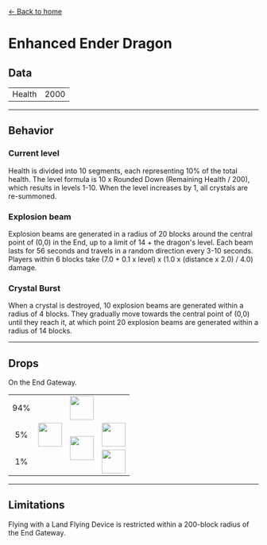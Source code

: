 [← Back to home](../)
# Enhanced Ender Dragon

## Data
<table>
    <tr><td align="end">Health</td><td>2000</td></tr>
</table>

---

## Behavior
### Current level
Health is divided into 10 segments, each representing 10% of the total health. The level formula is 10 x Rounded Down (Remaining Health / 200), which results in levels 1-10. When the level increases by 1, all crystals are re-summoned.
### Explosion beam
Explosion beams are generated in a radius of 20 blocks around the central point of (0,0) in the End, up to a limit of 14 + the dragon's level. Each beam lasts for 56 seconds and travels in a random direction every 3-10 seconds. Players within 6 blocks take (7.0 + 0.1 x level) x (1.0 x (distance x 2.0) / 4.0) damage.
### Crystal Burst
When a crystal is destroyed, 10 explosion beams are generated within a radius of 4 blocks. They gradually move towards the central point of (0,0) until they reach it, at which point 20 explosion beams are generated within a radius of 14 blocks.

---

## Drops
On the End Gateway.
<table>
    <tr><td align="center">94%</td><td align="center" rowspan="3"><img src="https://i.imgur.com/0iqFoY6.png" width="48"/></td><td colspan="2"><img src="https://i.imgur.com/wl43BjZ.png" width="48"/></td></tr>
    <tr><td align="center">5%</td><td align="center" rowspan="2"><a href="../item/dragon_tooth.md"><img src="https://i.imgur.com/ZJn6ZOj.png" width="48"/></a></td><td><img src="https://i.imgur.com/wl43BjZ.png" width="48"/></td></tr>
    <tr><td align="center">1%</td><td align="center"><a href="../item/dragon_blood_tooth.md"><img src="https://i.imgur.com/DWX8hfU.png" width="48"/></a></td></tr>
</table>

---

## Limitations
Flying with a Land Flying Device is restricted within a 200-block radius of the End Gateway. 
